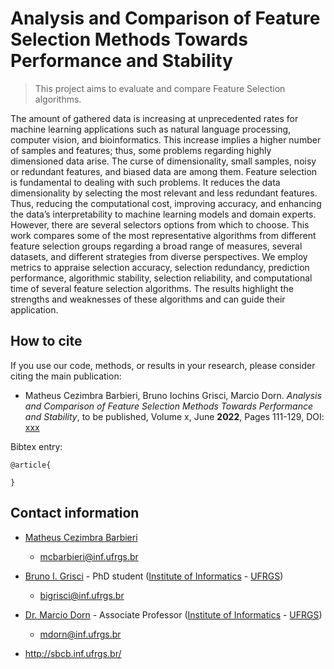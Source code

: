 # Analysis and Comparison of Feature Selection Methods Towards Performance and Stability

> This project aims to evaluate and compare Feature Selection algorithms.

The amount of gathered data is increasing at unprecedented rates for machine learning applications
such as natural language processing, computer vision, and bioinformatics. This increase implies a
higher number of samples and features; thus, some problems regarding highly dimensioned data
arise. The curse of dimensionality, small samples, noisy or redundant features, and biased data
are among them. Feature selection is fundamental to dealing with such problems. It reduces the
data dimensionality by selecting the most relevant and less redundant features. Thus, reducing the
computational cost, improving accuracy, and enhancing the data’s interpretability to machine learning
models and domain experts. However, there are several selectors options from which to choose.
This work compares some of the most representative algorithms from different feature selection
groups regarding a broad range of measures, several datasets, and different strategies from diverse
perspectives. We employ metrics to appraise selection accuracy, selection redundancy, prediction
performance, algorithmic stability, selection reliability, and computational time of several feature
selection algorithms. The results highlight the strengths and weaknesses of these algorithms and can
guide their application.

## How to cite

If you use our code, methods, or results in your research, please consider citing the main publication:

- Matheus Cezimbra Barbieri, Bruno Iochins Grisci, Marcio Dorn. _Analysis and Comparison of Feature Selection Methods Towards Performance and Stability_, to be published, Volume x, June **2022**, Pages 111-129, DOI: [xxx](xxx)

Bibtex entry:
```
@article{

}
```

## Contact information

- [Matheus Cezimbra Barbieri](https://orcid.org/0000-0002-5389-7064)

    - mcbarbieri@inf.ufrgs.br

- [Bruno I. Grisci](https://orcid.org/0000-0003-4083-5881) - PhD student ([Institute of Informatics](https://www.inf.ufrgs.br/site/en) - [UFRGS](http://www.ufrgs.br/english/home))

    - bigrisci@inf.ufrgs.br

- [Dr. Marcio Dorn](https://orcid.org/0000-0001-8534-3480) - Associate Professor ([Institute of Informatics](https://www.inf.ufrgs.br/site/en) - [UFRGS](http://www.ufrgs.br/english/home))

    - mdorn@inf.ufrgs.br

- http://sbcb.inf.ufrgs.br/
